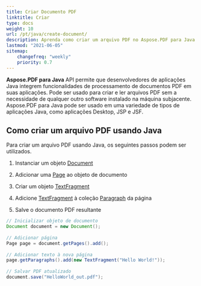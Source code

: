 ```yaml
---
title: Criar Documento PDF
linktitle: Criar
type: docs
weight: 10
url: /pt/java/create-document/
description: Aprenda como criar um arquivo PDF no Aspose.PDF para Java.
lastmod: "2021-06-05"
sitemap:
    changefreq: "weekly"
    priority: 0.7
---
```


**Aspose.PDF para Java** API permite que desenvolvedores de aplicações Java integrem funcionalidades de processamento de documentos PDF em suas aplicações. Pode ser usado para criar e ler arquivos PDF sem a necessidade de qualquer outro software instalado na máquina subjacente. Aspose.PDF para Java pode ser usado em uma variedade de tipos de aplicações Java, como aplicações Desktop, JSP e JSF.

## Como criar um arquivo PDF usando Java

Para criar um arquivo PDF usando Java, os seguintes passos podem ser utilizados.

1. Instanciar um objeto [Document](https://reference.aspose.com/pdf/java/com.aspose.pdf/Document)
1. Adicionar uma [Page](https://reference.aspose.com/pdf/java/com.aspose.pdf/Page) ao objeto de documento
1. Criar um objeto [TextFragment](https://reference.aspose.com/pdf/java/com.aspose.pdf.class-use/textfragment)

1. Adicione [TextFragment](https://reference.aspose.com/pdf/java/com.aspose.pdf.class-use/textfragment) à coleção [Paragraph](https://reference.aspose.com/pdf/java/com.aspose.pdf/Paragraphs) da página
1. Salve o documento PDF resultante

```java
// Inicializar objeto de documento
Document document = new Document();
 
// Adicionar página
Page page = document.getPages().add();
 
// Adicionar texto à nova página
page.getParagraphs().add(new TextFragment("Hello World!"));
 
// Salvar PDF atualizado
document.save("HelloWorld_out.pdf");
```